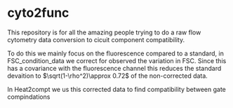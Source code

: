 # cyto2func
This repository is for all the amazing people trying to do a raw flow cytometry data conversion to cicuit component compatibility.


To do this we mainly focus on the fluorescence compared to a standard, in FSC_condition_data we correct for observed the variation in FSC. Since this has a covariance with the fluorescence channel this reduces the standard devaition to $\sqrt(1-\rho^2)\approx 0.72$ of the non-corrected data.

In Heat2compt we us this corrected data to find compatibility between gate compindations
